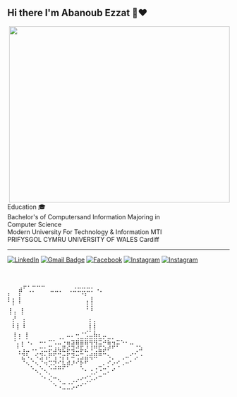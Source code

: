 <h2> Hi there I'm Abanoub Ezzat 👋❤️ </h2>

<img src="https://firebasestorage.googleapis.com/v0/b/courseflutter-2d8c3.appspot.com/o/Images%2FHi%20there%20I'm%20Abanoub%20Ezzat%20(1).gif?alt=media&token=308bd46c-eec6-4be9-a5d5-bea1b1829e4e" style="width:500px;height:400px;" align="right">
Education 🎓</br>
Bachelor's of Computersand Information Majoring in </br>
Computer Science  </br>
Modern University For Technology & Information MTI  </br>
PRIFYSGOL CYMRU UNIVERSITY OF WALES Cardiff </br>
<hr>


<a href="https://www.linkedin.com/in/abanoub-ezzat-3808a4233/" target="_blank"><img src="https://img.shields.io/badge/LinkedIn-%230077B5.svg?&style=flat-square&logo=linkedin&logoColor=white" alt="LinkedIn"></a>
[![Gmail Badge](https://img.shields.io/badge/-Gmail-c14438?style=flat-square&logo=Gmail&logoColor=white&link=mailto:abanoubezzat50@gmail.com)](mailto:abanoubezzat50@gmail.com)
<a href="https://www.facebook.com/AAbanoubEzzat" target="_blank"><img src="https://img.shields.io/badge/Facebook-%231877F2.svg?&style=flat-square&logo=facebook&logoColor=white" alt="Facebook"></a>
<a href="https://www.instagram.com/abanoubezzat63/" target="_blank"><img src="https://img.shields.io/badge/Instagram-%23E4405F.svg?&style=flat-square&logo=instagram&logoColor=white" alt="Instagram"></a>
<a href="https://www.instagram.com/abanoubezzat63/" target="_blank"><img src="https://img.shields.io/badge/GooglePlay-4285F4?style=flat&logo=GooglePlay&logoColor=%23EA4335&labelColor=%2334A853" alt="Instagram"></a>




 

</br>
</br>
⠀⠀
⣴⠋⢁⡉⠉⠉⠀⣀⣀⡀⠀⢀⣐⣒⣒⣒⡂⠠⡀⠀⠀⠀⠀⠀⠀⠀⠀⠀⠀⠀
⡇⡀⢸⠀⠀⠀⠀⠀⠀⠀⠀⠀⠀⠀⠀⠀⠈⠃⢠⠀⠀⠀⠀⠀⠀⠀⠀⠀⠀⠀
⠁⠇⠘⠀⠀⠀⠀⠀⠀⠀⠀⠀⠀⠀⠀⠀⠀⢸⢸⠀⠀⠀⠀⠀⠀⠀⠀⠀⠀⠀
⢸⢠⠀⡇⠀⠀⠀⠀⠀⠀⠀⠀⠀⠀⠀⠀⠀⠈⠘⠀⠀⠀⠀⠀⠀⠀⠀⠀⠀⠀
⠀⡜⠀⢠⠀⠀⠀⠀⠀⠀⠀⠀⠀⠀⠀⠀⠀⠀⡄⡀⠀⠀⠀⠀⠀⠀⠀⠀⠀⠀
⠀⠇⡇⠸⠀⠀⠀⠀⠀⠀⠀⠀⠀⠀⠀⠀⠀⠀⡇⡇⠀⠀⠀⠀⠀⠀⠀⠀⠀⠀
⠀⢰⢠⠀⡆⠀⠀⠀⠀⠀⠀⠀⠀⣀⡀⠤⠐⢊⣁⣧⡄⣀⠀⠀⠀⠀⠀⠀⠀⠀
⠀⠘⡈⡄⠡⡀⠀⠤⠄⠒⢂⣈⠡⣤⣲⣾⣿⣿⢿⢿⣛⠵⣯⢥⣒⠢⠄⣀⠀⠀
⠀⠀⢃⢡⣀⠠⠄⢒⣂⡭⣰⢦⣟⡮⢽⣚⡯⣜⠸⢛⣯⡵⠞⠋⠁⠀⠀⠀⢈⠵
⠀⠀⠈⣝⠣⡀⠪⣹⢢⠟⢫⠩⡖⡏⠽⢒⣩⣴⢾⠿⠛⠉⠢⡀⠀⢀⠤⠊⡡⠐
⠀⠀⠀⠈⠢⡈⠢⡈⠲⡩⢝⣊⣧⡾⠜⠊⡗⠋⠀⠀⣀⠄⡊⠔⢊⠠⠒⠁⠀⠀
⠀⠀⠀⠀⠀⠈⠢⡈⠢⡈⠉⠉⠁⠀⠀⠀⠈⠂⢐⡨⠐⣉⠄⠊⠀⠀⠀⠀⠀⠀
⠀⠀⠀⠀⠀⠀⠀⠈⠂⢌⠒⢄⠀⠀⢀⡠⠔⢊⡡⠔⠉⠀⠀⠀⠀⠀⠀⠀⠀⠀
⠀⠀⠀⠀⠀⠀⠀⠀⠀⠀⠑⠠⣉⣈⡡⠔⠊⠁⠀⠀⠀⠀⠀⠀⠀⠀⠀⠀⠀⠀
⠀⠀⠀⠀⠀⠀⠀⠀⠀⠀⠀⠀⠀⠀⠀⠀⠀⠀⠀⠀⠀⠀⠀⠀
     ⠀⠀⠀⠀⠀⠀⠀⠀⠀⠀⠀⠀⠀
    ⠀⠀⠀⠀⠀⠀


